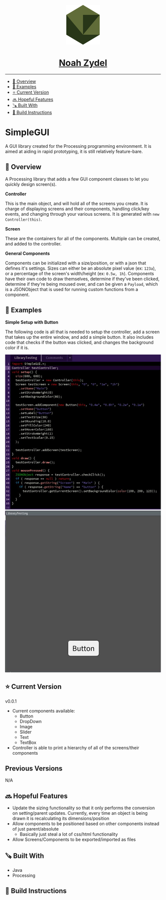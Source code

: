 <p align="center">
  <a href="https://noahzydel.com">
    <img alt="Noah Logo" height="128" src="./.github/resources/NoahLogo.svg">
    <h1 align="center">Noah Zydel</h1>
  </a>
</p>

---

- [📖 Overview](#-overview)
- [📝 Examples](#-examples)
- [⭐️ Current Version](#-current-version)
- [🔜 Hopeful Features](#-hopeful-features)
- [🪚 Built With](#-built-with)
- [🔨 Build Instructions](#-build-instructions)

# SimpleGUI
A GUI library created for the Processing programming environment. It is aimed at aiding in rapid prototyping, it is still relatively feature-bare.

## 📖 Overview
A Processing library that adds a few GUI component classes to let you quickly design screen(s).

**Controller**

This is the main object, and will hold all of the screens you create. It is charge of displaying screens and their components, handling click/key events, and changing through your various screens. It is generated with ```new Controller(this)```.

**Screen**

These are the containers for all of the components. Multiple can be created, and added to the controller.

**General Components**

Components can be initialized with a size/position, or with a json that defines it's settings. Sizes can either be an absolute pixel value (ex: ```123a```), or a percentage of the screen's width/height (ex: ```0.5w, 1h```). Components have their own code to draw themselves, determine if they've been clicked, determine if they're being moused over, and can be given a ```Payload```, which is a JSONObject that is used for running custom functions from a component.

## 📝 Examples
**Simple Setup with Button**

The following code is all that is needed to setup the controller, add a screen that takes up the entire window, and add a simple button. It also includes code that checks if the button was clicked, and changes the background color if it is.

<img src="./.github/resources/libraryCodeExample.jpg">

<img src="./.github/resources/libraryScreenExample.jpg">

## ⭐️ Current Version
v0.0.1
- Current components available:
  - Button
  - DropDown
  - Image
  - Slider
  - Text
  - TextBox
- Controller is able to print a hierarchy of all of the screens/their components
  
## Previous Versions
N/A

## 🔜 Hopeful Features
- Update the sizing functionality so that it only performs the conversion on setting/parent updates. Currently, every time an object is being drawn it is recalculating its dimensions/position
- Allow components to be positioned based on other components instead of just parent/absolute
  - Basically just steal a lot of css/html functionality
- Allow Screens/Components to be exported/imported as files
  
## 🪚 Built With
- Java
- Processing

## 🔨 Build Instructions
